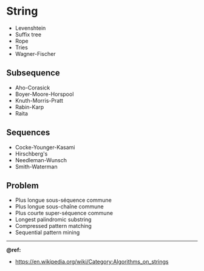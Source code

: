 # String

- Levenshtein
- Suffix tree
- Rope
- Tries
- Wagner-Fischer

Subsequence
---
- Aho-Corasick
- Boyer-Moore-Horspool
- Knuth-Morris-Pratt
- Rabin-Karp
- Raita

Sequences
---
- Cocke-Younger-Kasami
- Hirschberg's
- Needleman-Wunsch
- Smith-Waterman

Problem
---
- Plus longue sous-séquence commune
- Plus longue sous-chaîne commune
- Plus courte super-séquence commune
- Longest palindromic substring
- Compressed pattern matching
- Sequential pattern mining

---
**@ref:**
- https://en.wikipedia.org/wiki/Category:Algorithms_on_strings
